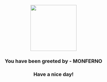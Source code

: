 <p align="center">
            <img src="https://raw.githubusercontent.com/PokeAPI/sprites/master/sprites/pokemon/391.png" width="150" height="150">
          </p>
          <h3 align="center">You have been greeted by - <b>MONFERNO</b></h3>
          <h3 align="center">Have a nice day!</h3>

